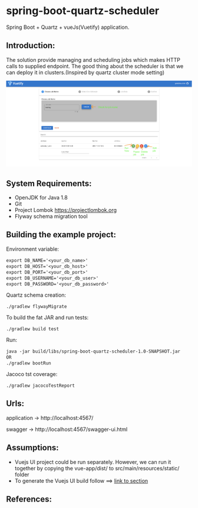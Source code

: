 # spring-boot-quartz-scheduler
Spring Boot + Quartz + vueJs(Vuetify) application. 

Introduction:
--------------------
The solution provide managing and scheduling jobs which makes HTTP calls to supplied endpoint.
The good thing about the scheduler is that we can deploy it in clusters.(Inspired by quartz cluster mode setting)

 ![Screenshot](Screenshot_vueUi.png)
 
System Requirements:
--------------------
- OpenJDK for Java 1.8
- Git
- Project Lombok https://projectlombok.org
- Flyway schema migration tool

Building the example project:
-----------------------------

Environment variable:

    export DB_NAME='<your_db_name>'
    export DB_HOST='<your_db_host>'
    export DB_PORT='<your_db_port>'
    export DB_USERNAME='<your_db_user>'
    export DB_PASSWORD='<your_db_password>'

Quartz schema creation:

    ./gradlew flywayMigrate
    
To build the fat JAR and run tests:

    ./gradlew build test

Run:

    java -jar build/libs/spring-boot-quartz-scheduler-1.0-SNAPSHOT.jar
    OR
    ./gradlew bootRun

Jacoco tst coverage:
    
    ./gradlew jacocoTestReport

Urls:
-----------------------------
application -> http://localhost:4567/

swagger -> http://localhost:4567/swagger-ui.html

Assumptions:
-------------------------
- Vuejs UI project could be run separately.
However, we can run it together by copying the vue-app/dist/ to src/main/resources/static/ folder
- To generate the Vuejs UI build follow ==> [link to section](./vue-app/README.md)

References:
-----------